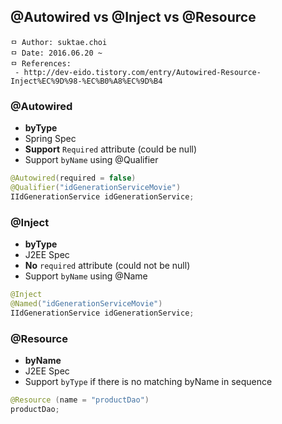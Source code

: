 ## @Autowired vs @Inject vs @Resource

```
ㅁ Author: suktae.choi
ㅁ Date: 2016.06.20 ~
ㅁ References:
 - http://dev-eido.tistory.com/entry/Autowired-Resource-Inject%EC%9D%98-%EC%B0%A8%EC%9D%B4
```

### @Autowired
 - **byType**
 - Spring Spec
 - **Support** `Required` attribute (could be null)
 - Support `byName` using @Qualifier

```java
@Autowired(required = false)
@Qualifier("idGenerationServiceMovie")
IIdGenerationService idGenerationService;
```

### @Inject
 - **byType**
 - J2EE Spec
 - **No** `required` attribute (could not be null)
 - Support `byName` using @Name

```java
@Inject
@Named("idGenerationServiceMovie")
IIdGenerationService idGenerationService;
```

### @Resource
 - **byName**
 - J2EE Spec
 - Support `byType` if there is no matching byName in sequence

```java
@Resource (name = "productDao")
productDao;
```
